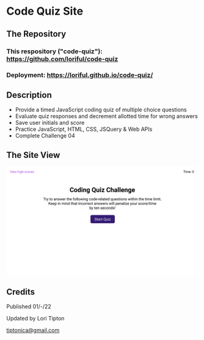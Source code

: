 # **Code Quiz Site**

## **The Repository**
### This respository ("code-quiz"):  https://github.com/loriful/code-quiz
### Deployment:  https://loriful.github.io/code-quiz/



## **Description**

- Provide a timed JavaScript coding quiz of multiple choice questions
- Evaluate quiz responses and decrement allotted time for wrong answers
- Save user initials and score
- Practice JavaScript, HTML, CSS, JSQuery & Web APIs
- Complete Challenge 04


## **The Site View**

<p align="center">
  <img src="./assets/images/mock-up.gif" alt="Web Page Quiz Animation" >
</p>

<!-- ## **Resources** -->

## **Credits**

Published 01/-/22

Updated by Lori Tipton

tiptonica@gmail.com

